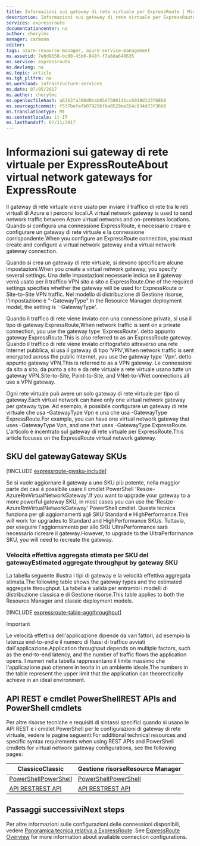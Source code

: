 ```yaml
---
title: Informazioni sui gateway di rete virtuale per ExpressRoute | Microsoft Docs
description: Informazioni sui gateway di rete virtuale per ExpressRoute.
services: expressroute
documentationcenter: na
author: cherylmc
manager: carmonm
editor: 
tags: azure-resource-manager, azure-service-management
ms.assetid: 7e0d9658-bc00-45b0-848f-f7a6da648635
ms.service: expressroute
ms.devlang: na
ms.topic: article
ms.tgt_pltfrm: na
ms.workload: infrastructure-services
ms.date: 07/05/2017
ms.author: cherylmc
ms.openlocfilehash: a6363fa380d0bab05d7500141cc6019d1d3f68b8
ms.sourcegitcommit: f537befafb079256fba0529ee554c034d73f36b0
ms.translationtype: MT
ms.contentlocale: it-IT
ms.lasthandoff: 07/11/2017
---
```

# <a name="about-virtual-network-gateways-for-expressroute"></a><span data-ttu-id="9b5b3-103">Informazioni sui gateway di rete virtuale per ExpressRoute</span><span class="sxs-lookup"><span data-stu-id="9b5b3-103">About virtual network gateways for ExpressRoute</span></span>
<span data-ttu-id="9b5b3-104">Il gateway di rete virtuale viene usato per inviare il traffico di rete tra le reti virtuali di Azure e i percorsi locali.</span><span class="sxs-lookup"><span data-stu-id="9b5b3-104">A virtual network gateway is used to send network traffic between Azure virtual networks and on-premises locations.</span></span> <span data-ttu-id="9b5b3-105">Quando si configura una connessione ExpressRoute, è necessario creare e configurare un gateway di rete virtuale e la connessione corrispondente.</span><span class="sxs-lookup"><span data-stu-id="9b5b3-105">When you configure an ExpressRoute connection, you must create and configure a virtual network gateway and a virtual network gateway connection.</span></span>

<span data-ttu-id="9b5b3-106">Quando si crea un gateway di rete virtuale, si devono specificare alcune impostazioni.</span><span class="sxs-lookup"><span data-stu-id="9b5b3-106">When you create a virtual network gateway, you specify several settings.</span></span> <span data-ttu-id="9b5b3-107">Una delle impostazioni necessarie indica se il gateway verrà usato per il traffico VPN sito a sito o ExpressRoute.</span><span class="sxs-lookup"><span data-stu-id="9b5b3-107">One of the required settings specifies whether the gateway will be used for ExpressRoute or Site-to-Site VPN traffic.</span></span> <span data-ttu-id="9b5b3-108">Nel modello di distribuzione di Gestione risorse, l'impostazione è "-GatewayType".</span><span class="sxs-lookup"><span data-stu-id="9b5b3-108">In the Resource Manager deployment model, the setting is '-GatewayType'.</span></span>

<span data-ttu-id="9b5b3-109">Quando il traffico di rete viene inviato con una connessione privata, si usa il tipo di gateway ExpressRoute,</span><span class="sxs-lookup"><span data-stu-id="9b5b3-109">When network traffic is sent on a private connection, you use the gateway type 'ExpressRoute'.</span></span> <span data-ttu-id="9b5b3-110">detto appunto gateway ExpressRoute.</span><span class="sxs-lookup"><span data-stu-id="9b5b3-110">This is also referred to as an ExpressRoute gateway.</span></span> <span data-ttu-id="9b5b3-111">Quando il traffico di rete viene inviato crittografato attraverso una rete Internet pubblica, si usa il gateway di tipo 'VPN',</span><span class="sxs-lookup"><span data-stu-id="9b5b3-111">When network traffic is sent encrypted across the public Internet, you use the gateway type 'Vpn'.</span></span> <span data-ttu-id="9b5b3-112">detto appunto gateway VPN.</span><span class="sxs-lookup"><span data-stu-id="9b5b3-112">This is referred to as a VPN gateway.</span></span> <span data-ttu-id="9b5b3-113">Le connessioni da sito a sito, da punto a sito e da rete virtuale a rete virtuale usano tutte un gateway VPN.</span><span class="sxs-lookup"><span data-stu-id="9b5b3-113">Site-to-Site, Point-to-Site, and VNet-to-VNet connections all use a VPN gateway.</span></span>

<span data-ttu-id="9b5b3-114">Ogni rete virtuale può avere un solo gateway di rete virtuale per tipo di gateway.</span><span class="sxs-lookup"><span data-stu-id="9b5b3-114">Each virtual network can have only one virtual network gateway per gateway type.</span></span> <span data-ttu-id="9b5b3-115">Ad esempio, è possibile configurare un gateway di rete virtuale che usa -GatewayType Vpn e una che usa -GatewayType ExpressRoute.</span><span class="sxs-lookup"><span data-stu-id="9b5b3-115">For example, you can have one virtual network gateway that uses -GatewayType Vpn, and one that uses -GatewayType ExpressRoute.</span></span> <span data-ttu-id="9b5b3-116">L'articolo è incentrato sul gateway di rete virtuale per ExpressRoute.</span><span class="sxs-lookup"><span data-stu-id="9b5b3-116">This article focuses on the ExpressRoute virtual network gateway.</span></span>

## <span data-ttu-id="9b5b3-117"><a name="gwsku"></a>SKU del gateway</span><span class="sxs-lookup"><span data-stu-id="9b5b3-117"><a name="gwsku"></a>Gateway SKUs</span></span>
[!INCLUDE [expressroute-gwsku-include](../../includes/expressroute-gwsku-include.md)]

<span data-ttu-id="9b5b3-118">Se si vuole aggiornare il gateway a uno SKU più potente, nella maggior parte dei casi è possibile usare il cmdlet PowerShell 'Resize-AzureRmVirtualNetworkGateway'.</span><span class="sxs-lookup"><span data-stu-id="9b5b3-118">If you want to upgrade your gateway to a more powerful gateway SKU, in most cases you can use the 'Resize-AzureRmVirtualNetworkGateway' PowerShell cmdlet.</span></span> <span data-ttu-id="9b5b3-119">Questa tecnica funziona per gli aggiornamenti agli SKU Standard e HighPerformance.</span><span class="sxs-lookup"><span data-stu-id="9b5b3-119">This will work for upgrades to Standard and HighPerformance SKUs.</span></span> <span data-ttu-id="9b5b3-120">Tuttavia, per eseguire l'aggiornamento per allo SKU UltraPerformance sarà necessario ricreare il gateway.</span><span class="sxs-lookup"><span data-stu-id="9b5b3-120">However, to upgrade to the UltraPerformance SKU, you will need to recreate the gateway.</span></span>

### <span data-ttu-id="9b5b3-121"><a name="aggthroughput"></a>Velocità effettiva aggregata stimata per SKU del gateway</span><span class="sxs-lookup"><span data-stu-id="9b5b3-121"><a name="aggthroughput"></a>Estimated aggregate throughput by gateway SKU</span></span>
<span data-ttu-id="9b5b3-122">La tabella seguente illustra i tipi di gateway e la velocità effettiva aggregata stimata.</span><span class="sxs-lookup"><span data-stu-id="9b5b3-122">The following table shows the gateway types and the estimated aggregate throughput.</span></span> <span data-ttu-id="9b5b3-123">La tabella è valida per entrambi i modelli di distribuzione classica e di Gestione risorse.</span><span class="sxs-lookup"><span data-stu-id="9b5b3-123">This table applies to both the Resource Manager and classic deployment models.</span></span>

[!INCLUDE [expressroute-table-aggthroughput](../../includes/expressroute-table-aggtput-include.md)]

> [!IMPORTANT]
> <span data-ttu-id="9b5b3-124">Le velocità effettiva dell'applicazione dipende da vari fattori, ad esempio la latenza end-to-end e il numero di flussi di traffico avviati dall'applicazione.</span><span class="sxs-lookup"><span data-stu-id="9b5b3-124">Application throughput depends on multiple factors, such as the end-to-end latency, and the number of traffic flows the application opens.</span></span> <span data-ttu-id="9b5b3-125">I numeri nella tabella rappresentano il limite massimo che l'applicazione può ottenere in teoria in un ambiente ideale.</span><span class="sxs-lookup"><span data-stu-id="9b5b3-125">The numbers in the table represent the upper limit that the application can theorectically achieve in an ideal environment.</span></span> 
> 
>

## <span data-ttu-id="9b5b3-126"><a name="resources"></a>API REST e cmdlet PowerShell</span><span class="sxs-lookup"><span data-stu-id="9b5b3-126"><a name="resources"></a>REST APIs and PowerShell cmdlets</span></span>
<span data-ttu-id="9b5b3-127">Per altre risorse tecniche e requisiti di sintassi specifici quando si usano le API REST e i cmdlet PowerShell per le configurazioni di gateway di rete virtuale, vedere le pagine seguenti:</span><span class="sxs-lookup"><span data-stu-id="9b5b3-127">For additional technical resources and specific syntax requirements when using REST APIs and PowerShell cmdlets for virtual network gateway configurations, see the following pages:</span></span>

| <span data-ttu-id="9b5b3-128">**Classico**</span><span class="sxs-lookup"><span data-stu-id="9b5b3-128">**Classic**</span></span> | <span data-ttu-id="9b5b3-129">**Gestione risorse**</span><span class="sxs-lookup"><span data-stu-id="9b5b3-129">**Resource Manager**</span></span> |
| --- | --- |
| [<span data-ttu-id="9b5b3-130">PowerShell</span><span class="sxs-lookup"><span data-stu-id="9b5b3-130">PowerShell</span></span>](https://msdn.microsoft.com/library/mt270335.aspx) |[<span data-ttu-id="9b5b3-131">PowerShell</span><span class="sxs-lookup"><span data-stu-id="9b5b3-131">PowerShell</span></span>](https://msdn.microsoft.com/library/mt163510.aspx) |
| [<span data-ttu-id="9b5b3-132">API REST</span><span class="sxs-lookup"><span data-stu-id="9b5b3-132">REST API</span></span>](https://msdn.microsoft.com/library/jj154113.aspx) |[<span data-ttu-id="9b5b3-133">API REST</span><span class="sxs-lookup"><span data-stu-id="9b5b3-133">REST API</span></span>](https://msdn.microsoft.com/library/mt163859.aspx) |

## <a name="next-steps"></a><span data-ttu-id="9b5b3-134">Passaggi successivi</span><span class="sxs-lookup"><span data-stu-id="9b5b3-134">Next steps</span></span>
<span data-ttu-id="9b5b3-135">Per altre informazioni sulle configurazioni delle connessioni disponibili, vedere [Panoramica tecnica relativa a ExpressRoute](expressroute-introduction.md) .</span><span class="sxs-lookup"><span data-stu-id="9b5b3-135">See [ExpressRoute Overview](expressroute-introduction.md) for more information about available connection configurations.</span></span> 

